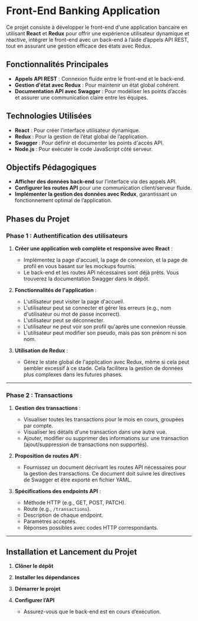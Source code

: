 # Front-End Banking Application

Ce projet consiste à développer le front-end d'une application bancaire en utilisant **React** et **Redux** pour offrir une expérience utilisateur dynamique et réactive, intégrer le front-end avec un back-end à l’aide d’appels API REST, tout en assurant une gestion efficace des états avec Redux.

## Fonctionnalités Principales

- **Appels API REST** : Connexion fluide entre le front-end et le back-end.
- **Gestion d'état avec Redux** : Pour maintenir un état global cohérent.
- **Documentation API avec Swagger** : Pour modéliser les points d’accès et assurer une communication claire entre les équipes.

## Technologies Utilisées

- **React** : Pour créer l’interface utilisateur dynamique.
- **Redux** : Pour la gestion de l’état global de l’application.
- **Swagger** : Pour définir et documenter les points d'accès API.
- **Node.js** : Pour exécuter le code JavaScript côté serveur.

## Objectifs Pédagogiques

- **Afficher des données back-end** sur l’interface via des appels API.
- **Configurer les routes API** pour une communication client/serveur fluide.
- **Implémenter la gestion des données avec Redux**, garantissant un fonctionnement optimal de l’application.


## Phases du Projet

### Phase 1 : Authentification des utilisateurs

1. **Créer une application web complète et responsive avec React** :
   - Implémentez la page d'accueil, la page de connexion, et la page de profil en vous basant sur les mockups fournis.
   - Le back-end et les routes API nécessaires sont déjà prêts. Vous trouverez la documentation Swagger dans le dépôt.

2. **Fonctionnalités de l'application** :
   - L'utilisateur peut visiter la page d'accueil.
   - L'utilisateur peut se connecter et gérer les erreurs (e.g., nom d'utilisateur ou mot de passe incorrect).
   - L'utilisateur peut se déconnecter.
   - L'utilisateur ne peut voir son profil qu'après une connexion réussie.
   - L'utilisateur peut modifier son pseudo, mais pas son prénom ni son nom.

3. **Utilisation de Redux** :
   - Gérez le state global de l'application avec Redux, même si cela peut sembler excessif à ce stade. Cela facilitera la gestion de données plus complexes dans les futures phases.

---

### Phase 2 : Transactions

1. **Gestion des transactions** :
   - Visualiser toutes les transactions pour le mois en cours, groupées par compte.
   - Visualiser les détails d'une transaction dans une autre vue.
   - Ajouter, modifier ou supprimer des informations sur une transaction (ajout/suppression de transactions non supportés).

2. **Proposition de routes API** :
   - Fournissez un document décrivant les routes API nécessaires pour la gestion des transactions. Ce document doit suivre les directives de Swagger et être exporté en fichier YAML.

3. **Spécifications des endpoints API** :
   - Méthode HTTP (e.g., GET, POST, PATCH).
   - Route (e.g., `/transactions`).
   - Description de chaque endpoint.
   - Paramètres acceptés.
   - Réponses possibles avec codes HTTP correspondants.

---


## Installation et Lancement du Projet

1. **Clôner le dépôt**
   
2. **Installer les dépendances**
   
3. **Démarrer le projet**

4. **Configurer l’API**
   - Assurez-vous que le back-end est en cours d’exécution.